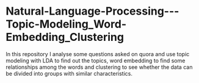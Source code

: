 # Natural-Language-Processing---Topic-Modeling_Word-Embedding_Clustering
In this repository I analyse some questions asked on quora and use topic modeling with LDA to find out the topics, word embedding to find some relationships among the words and clustering to see whether the data can be divided into groups with similar characteristics.
